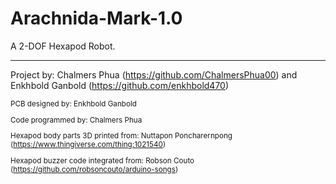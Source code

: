# Arachnida-Mark-1.0
A 2-DOF Hexapod Robot.

___________________________________________________________________________________________________________________________________________________________

Project by: Chalmers Phua (https://github.com/ChalmersPhua00) and Enkhbold Ganbold (https://github.com/enkhbold470)

<sub>
PCB designed by: Enkhbold Ganbold

Code programmed by: Chalmers Phua

Hexapod body parts 3D printed from: Nuttapon Poncharernpong (https://www.thingiverse.com/thing:1021540)

Hexapod buzzer code integrated from: Robson Couto (https://github.com/robsoncouto/arduino-songs)
</sub>

